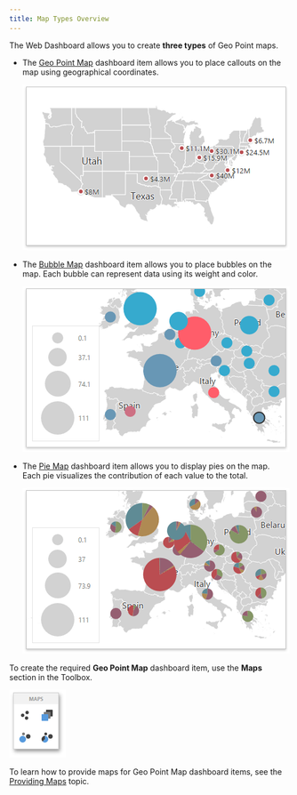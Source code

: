 ```yaml
---
title: Map Types Overview
---
```

The Web Dashboard allows you to create **three types** of Geo Point maps.
* The [Geo Point Map](../../../../../dashboard-for-web/articles/web-dashboard-designer-mode/designing-dashboard-items/geo-point-maps/geo-point-map.md) dashboard item allows you to place callouts on the map using geographical coordinates.
	
	![wdd-dashboard-items-geo-point-map](../../../../images/Img125121.png)
* The [Bubble Map](../../../../../dashboard-for-web/articles/web-dashboard-designer-mode/designing-dashboard-items/geo-point-maps/bubble-map.md) dashboard item allows you to place bubbles on the map. Each bubble can represent data using its weight and color.
	
	![wdd-dashboard-items-bubble-map](../../../../images/Img125115.png)
* The [Pie Map](../../../../../dashboard-for-web/articles/web-dashboard-designer-mode/designing-dashboard-items/geo-point-maps/pie-map.md) dashboard item allows you to display pies on the map. Each pie visualizes the contribution of each value to the total.
	
	![wdd-dashboard-items-pie-map](../../../../images/Img125124.png)

To create the required **Geo Point Map** dashboard item, use the **Maps** section in the Toolbox.

![wdd-toolbox-maps-section](../../../../images/Img125422.png)

To learn how to provide maps for Geo Point Map dashboard items, see the [Providing Maps](../../../../../dashboard-for-web/articles/web-dashboard-designer-mode/designing-dashboard-items/geo-point-maps/providing-maps.md) topic.